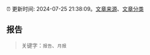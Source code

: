 :alarm_clock: 更新时间: 2024-07-25 21:38:09。[文章来源](/README.md)、[文章分类](/TAGS.md)

## 报告


> 关键字：`报告`、`月报`



